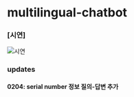 # multilingual-chatbot

### [시연]
![시연](https://user-images.githubusercontent.com/52301388/106836124-e6253080-66db-11eb-9644-d8cf6214bcdd.JPG)


### updates
#### 0204: serial number 정보 질의-답변 추가

